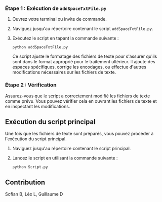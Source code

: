 ### Étape 1 : Exécution de `addSpaceTxtFile.py`

1.  Ouvrez votre terminal ou invite de commande.
2.  Naviguez jusqu'au répertoire contenant le script `addSpaceTxtFile.py`.
3.  Exécutez le script en tapant la commande suivante :
    
    `python addSpaceTxtFile.py`
    
    Ce script ajuste le formatage des fichiers de texte pour s'assurer qu'ils sont dans le format approprié pour le traitement ultérieur. Il ajoute des espaces spécifiques, corrige les encodages, ou effectue d'autres modifications nécessaires sur les fichiers de texte.

### Étape 2 : Vérification

Assurez-vous que le script a correctement modifié les fichiers de texte comme prévu. Vous pouvez vérifier cela en ouvrant les fichiers de texte et en inspectant les modifications.

Exécution du script principal
-----------------------------

Une fois que les fichiers de texte sont préparés, vous pouvez procéder à l'exécution du script principal.

1.  Naviguez jusqu'au répertoire contenant le script principal.
2.  Lancez le script en utilisant la commande suivante :
    
    `python Script.py`
    

Contribution
------------

Sofian B, Léo L, Guillaume D
